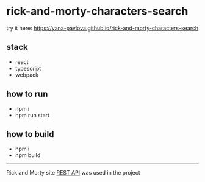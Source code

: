 # rick-and-morty-characters-search

try it here: <a href="https://yana-pavlova.github.io/rick-and-morty-characters-search">https://yana-pavlova.github.io/rick-and-morty-characters-search</a>

## stack
- react
- typescript
- webpack

## how to run
- npm i
- npm run start

## how to build
- npm i
- npm build

***

Rick and Morty site <a href="https://rickandmortyapi.com/documentation/#rest">REST API</a> was used in the project
